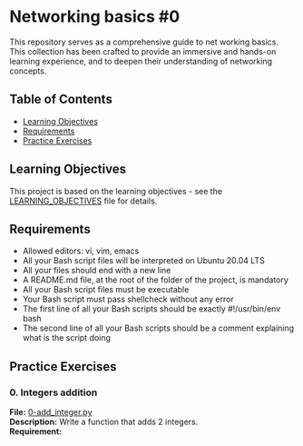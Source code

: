 # Networking basics #0

This repository serves as a comprehensive guide to net working basics.
This collection has been crafted to provide an immersive and hands-on learning experience, and to deepen their understanding of networking concepts.

## Table of Contents

- [Learning Objectives](#learning-objectives)
- [Requirements](#requirements)
- [Practice Exercises](#practice-exercises)

## Learning Objectives

This project is based on the learning objectives - see the [LEARNING_OBJECTIVES](https://github.com/Goaty-yagi/holbertonschool-network/blob/main/basics_0/LEARNING_OBJECTIVES.md) file for details.

## Requirements

- Allowed editors: vi, vim, emacs
- All your Bash script files will be interpreted on Ubuntu 20.04 LTS
- All your files should end with a new line
- A README.md file, at the root of the folder of the project, is mandatory
- All your Bash script files must be executable
- Your Bash script must pass shellcheck without any error
- The first line of all your Bash scripts should be exactly #!/usr/bin/env bash
- The second line of all your Bash scripts should be a comment explaining what is the script doing

## Practice Exercises

### 0. Integers addition

**File:** [0-add_integer.py](https://github.com/Goaty-yagi/holbertonschool-higher_level_programming/blob/main/python-test_driven_development/0-add_integer.py)<br>
**Description:** Write a function that adds 2 integers.<br>
**Requirement:** <br>


